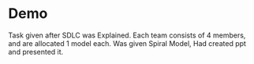 # Demo
Task given after SDLC was Explained.
Each team consists of 4 members, and are allocated 1 model each.
Was given Spiral Model, Had created ppt and presented it.
